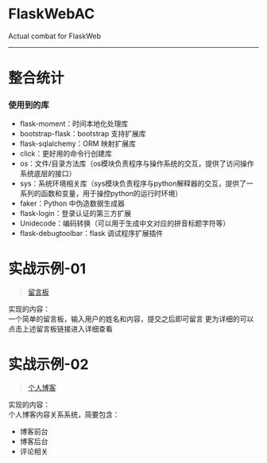 # FlaskWebAC

Actual combat for FlaskWeb

* * *

# 整合统计

### 使用到的库

-   flask-moment：时间本地化处理库
-   bootstrap-flask：bootstrap 支持扩展库
-   flask-sqlalchemy：ORM 映射扩展库
-   click：更好用的命令行创建库
-   os：文件/目录方法库（os模块负责程序与操作系统的交互，提供了访问操作系统底层的接口）
-   sys：系统环境相关库（sys模块负责程序与python解释器的交互，提供了一系列的函数和变量，用于操控python的运行时环境）
-   faker：Python 中伪造数据生成器
-   flask-login：登录认证的第三方扩展
-   Unidecode：编码转换（可以用于生成中文对应的拼音标题字符等）
-   flask-debugtoolbar：flask 调试程序扩展插件

# 实战示例-01

> [留言板](sayhello/README.md)

实现的内容：  
一个简单的留言板，输入用户的姓名和内容，提交之后即可留言
更为详细的可以点击上述留言板链接进入详细查看

# 实战示例-02

> [个人博客](bluelog/README.md)

实现的内容：  
个人博客内容关系系统，简要包含：

-   博客前台
-   博客后台
-   评论相关
